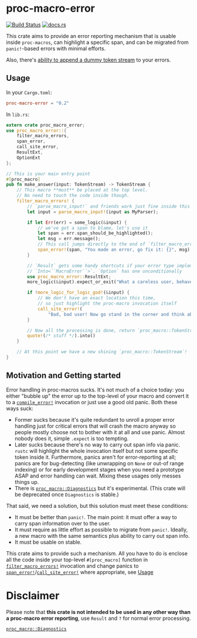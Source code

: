 # proc-macro-error

[![Build Status](https://travis-ci.org/CreepySkeleton/proc-macro-error.svg?branch=master)](https://travis-ci.org/CreepySkeleton/proc-macro-error)
[![docs.rs](https://docs.rs/proc-macro-error/badge.svg)](https://docs.rs/proc-macro-error)

This crate aims to provide an error reporting mechanism that is usable inside
`proc-macros`, can highlight a specific span, and can be migrated from
`panic!`-based errors with minimal efforts.

Also, there's [ability to append a dummy token stream][crate::dummy] to your errors.

## Usage

In your `Cargo.toml`:

```toml
proc-macro-error = "0.2"
```

In `lib.rs`:

```rust
extern crate proc_macro_error;
use proc_macro_error::{
    filter_macro_errors,
    span_error,
    call_site_error,
    ResultExt,
    OptionExt
};

// This is your main entry point
#[proc_macro]
pub fn make_answer(input: TokenStream) -> TokenStream {
    // This macro **must** be placed at the top level.
    // No need to touch the code inside though.
    filter_macro_errors! {
        // `parse_macro_input!` and friends work just fine inside this macro
        let input = parse_macro_input!(input as MyParser);

        if let Err(err) = some_logic(&input) {
            // we've got a span to blame, let's use it
            let span = err.span_should_be_highlighted();
            let msg = err.message();
            // This call jumps directly to the end of `filter_macro_errors!` invocation
            span_error!(span, "You made an error, go fix it: {}", msg);
        }

        // `Result` gets some handy shortcuts if your error type implements
        // `Into<``MacroError``>`. `Option` has one unconditionally
        use proc_macro_error::ResultExt;
        more_logic(&input).expect_or_exit("What a careless user, behave!");

        if !more_logic_for_logic_god!(&input) {
            // We don't have an exact location this time,
            // so just highlight the proc-macro invocation itself
            call_site_error!(
                "Bad, bad user! Now go stand in the corner and think about what you did!");
        }

        // Now all the processing is done, return `proc_macro::TokenStream`
        quote!(/* stuff */).into()
    }

    // At this point we have a new shining `proc_macro::TokenStream`!
}
```


## Motivation and Getting started

Error handling in proc-macros sucks. It's not much of a choice today:
you either "bubble up" the error up to the top-level of your macro and convert it to
a [`compile_error!`][compl_err] invocation or just use a good old panic. Both these ways suck:

- Former sucks because it's quite redundant to unroll a proper error handling
    just for critical errors that will crash the macro anyway so people mostly
    choose not to bother with it at all and use panic. Almost nobody does it,
    simple `.expect` is too tempting.
- Later sucks because there's no way to carry out span info via panic. `rustc` will highlight
    the whole invocation itself but not some specific token inside it.
    Furthermore, panics aren't for error-reporting at all; panics are for bug-detecting
    (like unwrapping on `None` or out-of range indexing) or for early development stages
    when you need a prototype ASAP and error handling can wait. Mixing these usages only
    messes things up.
- There is [`proc_macro::Diagnostics`](https://doc.rust-lang.org/proc_macro/struct.Diagnostic.html)
    but it's experimental. (This crate will be deprecated once `Diagnostics` is stable.)

That said, we need a solution, but this solution must meet these conditions:

- It must be better than `panic!`. The main point: it must offer a way to carry span information
    over to the user.
- It must require as little effort as possible to migrate from `panic!`. Ideally, a new
    macro with the same semantics plus ability to carry out span info.
- It must be usable on stable.

This crate aims to provide such a mechanism. All you have to do is enclose all
the code inside your top-level `#[proc_macro]` function in [`filter_macro_errors!`]
invocation and change panics to [`span_error!`]/[`call_site_error!`] where appropriate,
see [Usage](#usage)

# Disclaimer

Please note that **this crate is not intended to be used in any other way
than a proc-macro error reporting**, use `Result` and `?` for normal error processing.

[compl_err]: https://doc.rust-lang.org/std/macro.compile_error.html
[`proc_macro::Diagnostics`](https://doc.rust-lang.org/proc_macro/struct.Diagnostic.html)

[crate::dummy]: https://docs.rs/proc-macro-error/0.3/proc_macro_error/dummy/index.html
[crate::multi]: https://docs.rs/proc-macro-error/0.3/proc_macro_error/multi/index.html

[`filter_macro_errors!`]: https://docs.rs/proc-macro-error/0.3/proc_macro_error/macro.filter_macro_errors.html
[`call_site_error!`]: https://docs.rs/proc-macro-error/0.3/proc_macro_error/macro.call_site_error.html
[`span_error!`]: https://docs.rs/proc-macro-error/0.3/proc_macro_error/macro.span_error.html
